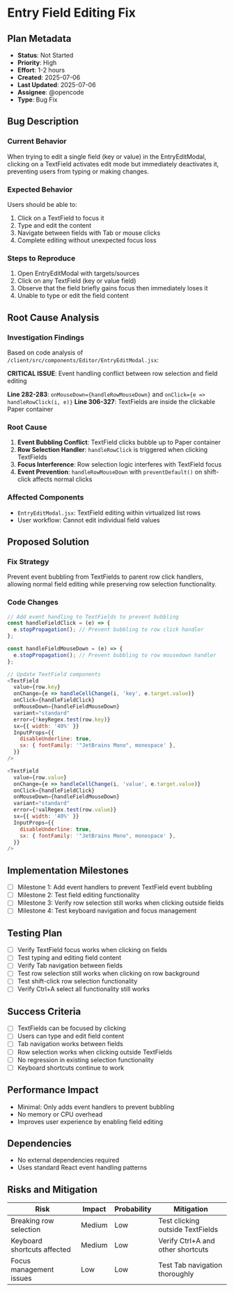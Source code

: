 # Entry Field Editing Fix

## Plan Metadata
- **Status**: Not Started
- **Priority**: High
- **Effort**: 1-2 hours
- **Created**: 2025-07-06
- **Last Updated**: 2025-07-06
- **Assignee**: @opencode
- **Type**: Bug Fix

## Bug Description
### Current Behavior
When trying to edit a single field (key or value) in the EntryEditModal, clicking on a TextField activates edit mode but immediately deactivates it, preventing users from typing or making changes.

### Expected Behavior
Users should be able to:
1. Click on a TextField to focus it
2. Type and edit the content
3. Navigate between fields with Tab or mouse clicks
4. Complete editing without unexpected focus loss

### Steps to Reproduce
1. Open EntryEditModal with targets/sources
2. Click on any TextField (key or value field)
3. Observe that the field briefly gains focus then immediately loses it
4. Unable to type or edit the field content

## Root Cause Analysis
### Investigation Findings
Based on code analysis of `/client/src/components/Editor/EntryEditModal.jsx`:

**CRITICAL ISSUE**: Event handling conflict between row selection and field editing

**Line 282-283**: `onMouseDown={handleRowMouseDown}` and `onClick={e => handleRowClick(i, e)}`
**Line 306-327**: TextFields are inside the clickable Paper container

### Root Cause
1. **Event Bubbling Conflict**: TextField clicks bubble up to Paper container
2. **Row Selection Handler**: `handleRowClick` is triggered when clicking TextFields
3. **Focus Interference**: Row selection logic interferes with TextField focus
4. **Event Prevention**: `handleRowMouseDown` with `preventDefault()` on shift-click affects normal clicks

### Affected Components
- `EntryEditModal.jsx`: TextField editing within virtualized list rows
- User workflow: Cannot edit individual field values

## Proposed Solution
### Fix Strategy
Prevent event bubbling from TextFields to parent row click handlers, allowing normal field editing while preserving row selection functionality.

### Code Changes
```javascript
// Add event handling to TextFields to prevent bubbling
const handleFieldClick = (e) => {
  e.stopPropagation(); // Prevent bubbling to row click handler
};

const handleFieldMouseDown = (e) => {
  e.stopPropagation(); // Prevent bubbling to row mousedown handler
};

// Update TextField components
<TextField
  value={row.key}
  onChange={e => handleCellChange(i, 'key', e.target.value)}
  onClick={handleFieldClick}
  onMouseDown={handleFieldMouseDown}
  variant="standard"
  error={!keyRegex.test(row.key)}
  sx={{ width: '40%' }}
  InputProps={{
    disableUnderline: true,
    sx: { fontFamily: '"JetBrains Mono", monospace' },
  }}
/>

<TextField
  value={row.value}
  onChange={e => handleCellChange(i, 'value', e.target.value)}
  onClick={handleFieldClick}
  onMouseDown={handleFieldMouseDown}
  variant="standard"
  error={!valRegex.test(row.value)}
  sx={{ width: '40%' }}
  InputProps={{
    disableUnderline: true,
    sx: { fontFamily: '"JetBrains Mono", monospace' },
  }}
/>
```

## Implementation Milestones
- [ ] Milestone 1: Add event handlers to prevent TextField event bubbling
- [ ] Milestone 2: Test field editing functionality
- [ ] Milestone 3: Verify row selection still works when clicking outside fields
- [ ] Milestone 4: Test keyboard navigation and focus management

## Testing Plan
- [ ] Verify TextField focus works when clicking on fields
- [ ] Test typing and editing field content
- [ ] Verify Tab navigation between fields
- [ ] Test row selection still works when clicking on row background
- [ ] Test shift-click row selection functionality
- [ ] Verify Ctrl+A select all functionality still works

## Success Criteria
- [ ] TextFields can be focused by clicking
- [ ] Users can type and edit field content
- [ ] Tab navigation works between fields
- [ ] Row selection works when clicking outside TextFields
- [ ] No regression in existing selection functionality
- [ ] Keyboard shortcuts continue to work

## Performance Impact
- Minimal: Only adds event handlers to prevent bubbling
- No memory or CPU overhead
- Improves user experience by enabling field editing

## Dependencies
- No external dependencies required
- Uses standard React event handling patterns

## Risks and Mitigation
| Risk | Impact | Probability | Mitigation |
|------|--------|-------------|------------|
| Breaking row selection | Medium | Low | Test clicking outside TextFields |
| Keyboard shortcuts affected | Medium | Low | Verify Ctrl+A and other shortcuts |
| Focus management issues | Low | Low | Test Tab navigation thoroughly |